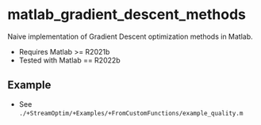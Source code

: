 # matlab_gradient_descent_methods

Naive implementation of Gradient Descent optimization methods in Matlab.

- Requires Matlab >= R2021b
- Tested with Matlab == R2022b


## Example

- See `./+StreamOptim/+Examples/+FromCustomFunctions/example_quality.m`